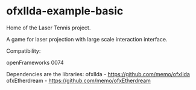 # ofxIlda-example-basic

Home of the Laser Tennis project.

A game for laser projection with large scale interaction interface.


Compatibility:

openFrameworks 0074


Dependencies are the libraries:
ofxIlda - https://github.com/memo/ofxIlda
ofxEtherdream - https://github.com/memo/ofxEtherdream
